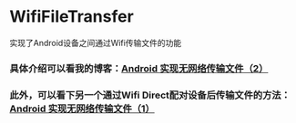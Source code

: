 # WifiFileTransfer
实现了Android设备之间通过Wifi传输文件的功能

### 具体介绍可以看我的博客：[Android 实现无网络传输文件（2）](https://www.jianshu.com/p/72a4a5759640)

### 此外，可以看下另一个通过Wifi Direct配对设备后传输文件的方法：[Android 实现无网络传输文件（1）](https://github.com/leavesC/WifiP2P)
